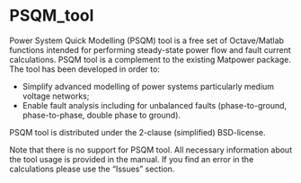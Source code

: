 # PSQM_tool

Power System Quick Modelling (PSQM) tool is a free set of Octave/Matlab functions intended for performing steady-state power flow and fault current calculations. PSQM tool is a complement to the existing Matpower package. The tool has been developed in order to:   
-	Simplify advanced modelling of power systems particularly medium voltage networks; 
-	Enable fault analysis including for unbalanced faults (phase-to-ground, phase-to-phase, double phase to ground). 

PSQM tool is distributed under the 2-clause (simplified) BSD-license.

Note that there is no support for PSQM tool. All necessary information about the tool usage is provided in the manual. If you find an error in the calculations please use the “Issues” section.

